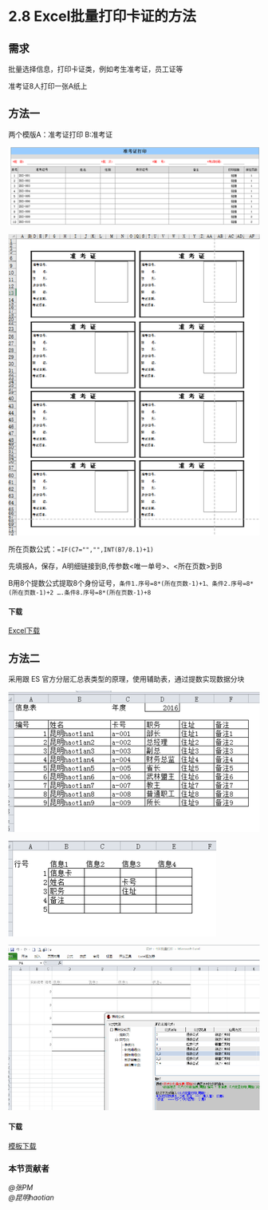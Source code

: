 # 2.8 Excel批量打印卡证的方法
## 需求
批量选择信息，打印卡证类，例如考生准考证，员工证等

准考证8人打印一张A纸上

## 方法一
两个模版A：准考证打印  B:准考证

![](./2.8.1.png)

![](./2.8.2.png)

所在页数公式：`=IF(C7="","",INT(B7/8.1)+1)`

先填报A，保存，A明细链接到B,传参数<唯一单号>、<所在页数>到B

B用8个提数公式提取8个身份证号，`条件1.序号=8*(所在页数-1)+1、条件2.序号=8*(所在页数-1)+2 ….条件8.序号=8*(所在页数-1)+8`

#### 下载
<a href="../src/2.8.xls" download>Excel下载</a>

## 方法二
采用跟 ES 官方分层汇总表类型的原理，使用辅助表，通过提数实现数据分块

![](./2.8.3.png)

![](./2.8.4.png)

![](./2.8.5.png)

#### 下载
<a href="../files/2.8.3.rar" download>模板下载</a>

### 本节贡献者
*@张PM*  
*@昆明haotian*  
